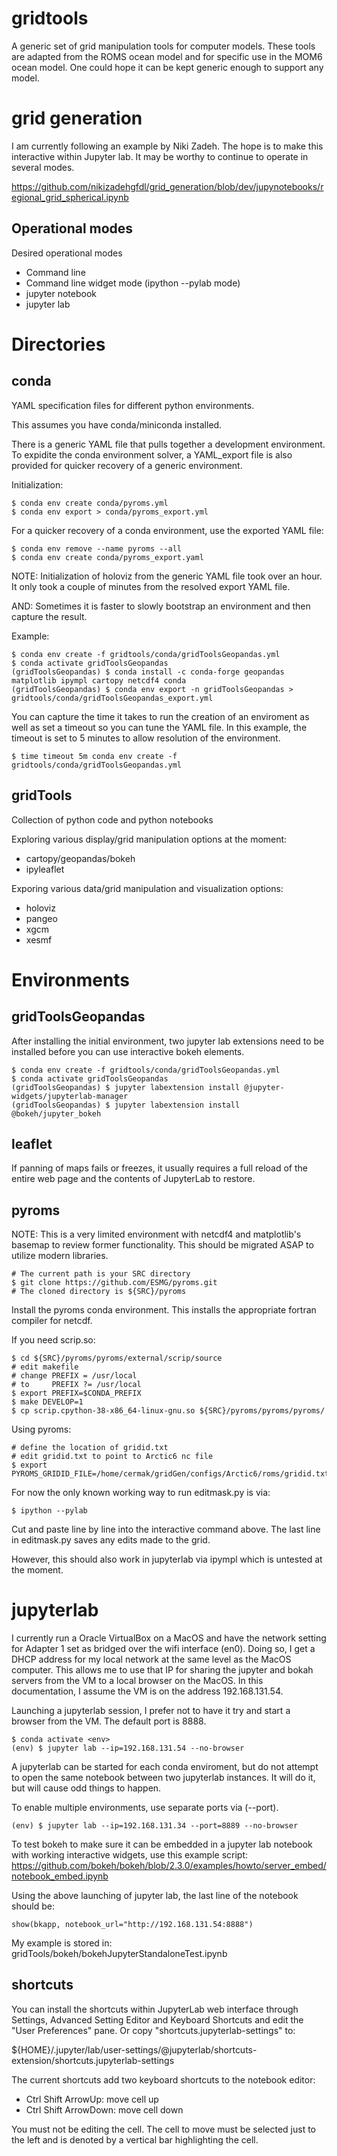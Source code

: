 # gridtools

A generic set of grid manipulation tools for computer models.  These tools are
adapted from the ROMS ocean model and for specific use in the MOM6 ocean model.
One could hope it can be kept generic enough to support any model.

# grid generation

I am currently following an example by Niki Zadeh.  The hope is to make this 
interactive within Jupyter lab.  It may be worthy to continue to operate in several modes.

https://github.com/nikizadehgfdl/grid_generation/blob/dev/jupynotebooks/regional_grid_spherical.ipynb

## Operational modes

Desired operational modes
 * Command line
 * Command line widget mode (ipython --pylab mode)
 * jupyter notebook
 * jupyter lab

# Directories

## conda

YAML specification files for different python environments.

This assumes you have conda/miniconda installed.

There is a generic YAML file that pulls together a development environment. 
To expidite the conda environment solver, a YAML_export file is also provided for
quicker recovery of a generic environment.

Initialization:
```
$ conda env create conda/pyroms.yml
$ conda env export > conda/pyroms_export.yml
```

For a quicker recovery of a conda environment, use the exported YAML file:
```
$ conda env remove --name pyroms --all
$ conda env create conda/pyroms_export.yaml
```

NOTE: Initialization of holoviz from the generic YAML file took over an hour.
It only took a couple of minutes from the resolved export YAML file.

AND: Sometimes it is faster to slowly bootstrap an environment and then
capture the result.

Example:
```
$ conda env create -f gridtools/conda/gridToolsGeopandas.yml
$ conda activate gridToolsGeopandas
(gridToolsGeopandas) $ conda install -c conda-forge geopandas matplotlib ipympl cartopy netcdf4 conda
(gridToolsGeopandas) $ conda env export -n gridToolsGeopandas > gridtools/conda/gridToolsGeopandas_export.yml
```

You can capture the time it takes to run the creation of an enviroment as well
as set a timeout so you can tune the YAML file.  In this example, the timeout
is set to 5 minutes to allow resolution of the environment.
```
$ time timeout 5m conda env create -f gridtools/conda/gridToolsGeopandas.yml
```

## gridTools

Collection of python code and python notebooks

Exploring various display/grid manipulation options at the moment:
 * cartopy/geopandas/bokeh
 * ipyleaflet

Exporing various data/grid manipulation and visualization options:
 * holoviz
 * pangeo
 * xgcm
 * xesmf

# Environments

## gridToolsGeopandas

After installing the initial environment, two jupyter lab extensions need to be installed
before you can use interactive bokeh elements.

```
$ conda env create -f gridtools/conda/gridToolsGeopandas.yml
$ conda activate gridToolsGeopandas
(gridToolsGeopandas) $ jupyter labextension install @jupyter-widgets/jupyterlab-manager
(gridToolsGeopandas) $ jupyter labextension install @bokeh/jupyter_bokeh
```

## leaflet

If panning of maps fails or freezes, it usually requires a full reload of the
entire web page and the contents of JupyterLab to restore.

## pyroms

NOTE: This is a very limited environment with netcdf4 and matplotlib's basemap
to review former functionality.  This should be migrated ASAP to utilize modern
libraries.

```
# The current path is your SRC directory
$ git clone https://github.com/ESMG/pyroms.git
# The cloned directory is ${SRC}/pyroms
```

Install the pyroms conda environment. This installs the
appropriate fortran compiler for netcdf.

If you need scrip.so:
```
$ cd ${SRC}/pyroms/pyroms/external/scrip/source
# edit makefile
# change PREFIX = /usr/local
# to     PREFIX ?= /usr/local
$ export PREFIX=$CONDA_PREFIX
$ make DEVELOP=1
$ cp scrip.cpython-38-x86_64-linux-gnu.so ${SRC}/pyroms/pyroms/pyroms/
```

Using pyroms:
```
# define the location of gridid.txt
# edit gridid.txt to point to Arctic6 nc file
$ export PYROMS_GRIDID_FILE=/home/cermak/gridGen/configs/Arctic6/roms/gridid.txt
```

For now the only known working way to run editmask.py is via:
```
$ ipython --pylab
```

Cut and paste line by line into the interactive command above.  The last line in
editmask.py saves any edits made to the grid.

However, this should also work in jupyterlab via ipympl which is untested at the
moment.

# jupyterlab

I currently run a Oracle VirtualBox on a MacOS and have the network setting for 
Adapter 1 set as bridged over the wifi interface (en0).  Doing so, I get a DHCP
address for my local network at the same level as the MacOS computer.  This allows
me to use that IP for sharing the jupyter and bokah servers from the VM to a local
browser on the MacOS.   In this documentation, I assume the VM is on the address
192.168.131.54.

Launching a jupyterlab session, I prefer not to have it try and start a browser
from the VM.  The default port is 8888.
```
$ conda activate <env>
(env) $ jupyter lab --ip=192.168.131.54 --no-browser
```

A jupyterlab can be started for each conda enviroment, but do not attempt
to open the same notebook between two jupyterlab instances.  It will do it,
but will cause odd things to happen.

To enable multiple environments, use separate ports via (--port).
```
(env) $ jupyter lab --ip=192.168.131.34 --port=8889 --no-browser
```

To test bokeh to make sure it can be embedded in a jupyter lab notebook with
working interactive widgets, use this example script:
https://github.com/bokeh/bokeh/blob/2.3.0/examples/howto/server_embed/notebook_embed.ipynb

Using the above launching of jupyter lab, the last line of the notebook should be:
```
show(bkapp, notebook_url="http://192.168.131.54:8888")
```

My example is stored in:
gridTools/bokeh/bokehJupyterStandaloneTest.ipynb

## shortcuts

You can install the shortcuts within JupyterLab web interface through Settings, Advanced
Setting Editor and Keyboard Shortcuts and edit the "User Preferences" pane.  Or copy
"shortcuts.jupyterlab-settings" to:

${HOME}/.jupyter/lab/user-settings/@jupyterlab/shortcuts-extension/shortcuts.jupyterlab-settings

The current shortcuts add two keyboard shortcuts to the notebook editor:
 * Ctrl Shift ArrowUp: move cell up
 * Ctrl Shift ArrowDown: move cell down

You must not be editing the cell. The cell to move must be selected just to the left and is
denoted by a vertical bar highlighting the cell.
